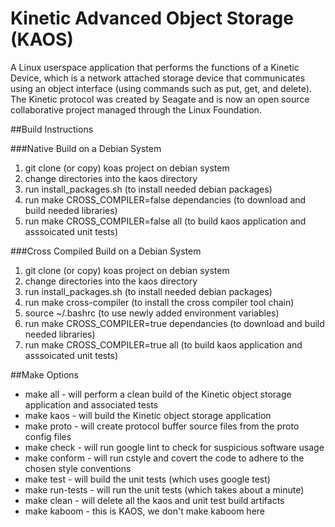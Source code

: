# Kinetic Advanced Object Storage (KAOS)
A Linux userspace application that performs the functions of a Kinetic Device, which is a network attached storage device that communicates using an object interface (using commands such as put, get, and delete). The Kinetic protocol was created by Seagate and is now an open source collaborative project managed through the Linux Foundation.

##Build Instructions

###Native Build on a Debian System
1.  git clone (or copy) koas project on debian system
2.  change directories into the kaos directory
3.  run install_packages.sh (to install needed debian packages)
4.  run make CROSS_COMPILER=false dependancies (to download and build needed libraries)
5.  run make CROSS_COMPILER=false all (to build kaos application and asssoicated unit tests)

###Cross Compiled Build on a Debian System
1.  git clone (or copy) koas project on debian system
2.  change directories into the kaos directory
3.  run install_packages.sh (to install needed debian packages)
4.  run make cross-compiler (to install the cross compiler tool chain)
5.  source ~/.bashrc (to use newly added environment variables)
6.  run make CROSS_COMPILER=true dependancies (to download and build needed libraries)
7.  run make CROSS_COMPILER=true all (to build kaos application and asssoicated unit tests)

##Make Options
* make all - will perform a clean build of the Kinetic object storage application and associated tests
* make kaos - will build the Kinetic object storage application
* make proto - will create protocol buffer source files from the proto config files
* make check - will run google lint to check for suspicious software usage
* make conform - will run cstyle and covert the code to adhere to the chosen style conventions
* make test - will build the unit tests (which uses google test)
* make run-tests - will run the unit tests (which takes about a minute)
* make clean - will delete all the kaos and unit test build artifacts
* make kaboom - this is KAOS, we don't make kaboom here

